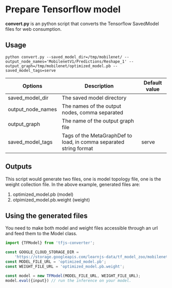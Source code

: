 # Prepare Tensorflow model

**convert.py** is an python script that converts the Tensorflow SavedModel files for web consumption.

## Usage

`python convert.py --saved_model_dir=/tmp/mobilenet/ --output_node_names='MobilenetV1/Predictions/Reshape_1' --output_graph=/tmp/mobilenet/optimized_model.pb --saved_model_tags=serve`

| Options         | Description                                                      | Default value |
|---|---|---|
|saved_model_dir  | The saved model directory                                        | |
|output_node_names| The names of the output nodes, comma separated                   | |
|output_graph     |The name of the output graph file                                 | |
|saved_model_tags |Tags of the MetaGraphDef to load, in comma separated string format| serve |

## Outputs

This script would generate two files, one is model topology file, one is the weight collection file.
In the above example, generated files are:
1. optimized_model.pb (model)
2. otpimized_model.pb.weight (weight)

## Using the generated files
You need to make both model and weight files accessible through an url and feed them to the Model class.

```typescript
import {TFModel} from 'tfjs-converter';

const GOOGLE_CLOUD_STORAGE_DIR =
    'https://storage.googleapis.com/learnjs-data/tf_model_zoo/mobilenet_v1_1.0_224/';
const MODEL_FILE_URL = 'optimized_model.pb';
const WEIGHT_FILE_URL = 'optimized_model.pb.weight';

const model = new TFModel(MODEL_FILE_URL, WEIGHT_FILE_URL);
model.eval({input}) // run the inference on your model.
```
